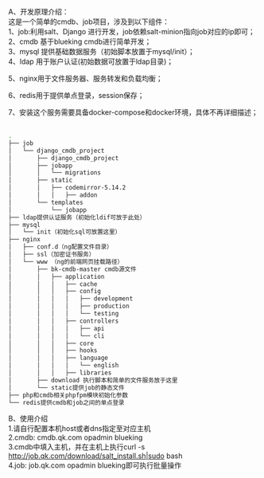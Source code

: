 A、开发原理介绍：   
这是一个简单的cmdb、job项目，涉及到以下组件：  
1、job:利用salt、Django 进行开发，job依赖salt-minion指向job对应的ip即可；  
2、cmdb 基于blueking cmdb进行简单开发；  
3、mysql 提供基础数据服务（初始脚本放置于mysql/init）；  
4、ldap 用于账户认证(初始数据可放置于ldap目录)；   

5、nginx用于文件服务器、服务转发和负载均衡；   

6、redis用于提供单点登录，session保存；     

7、安装这个服务需要具备docker-compose和docker环境，具体不再详细描述；    
```bash
.
├── job
│   └── django_cmdb_project
│       ├── django_cmdb_project
│       ├── jobapp
│       │   └── migrations
│       ├── static
│       │   ├── codemirror-5.14.2
│       │   │   ├── addon
│       └── templates
│           └── jobapp
├── ldap提供认证服务（初始化ldif可放于此处）
├── mysql
│   └── init（初始化sql可放置这里）
├── nginx
│   ├── conf.d（ng配置文件目录）
│   ├── ssl（加密证书服务）
│   └── www （ng的前端网页挂载路径）
│       ├── bk-cmdb-master cmdb源文件
│       │   ├── application
│       │   │   ├── cache
│       │   │   ├── config
│       │   │   │   ├── development
│       │   │   │   ├── production
│       │   │   │   └── testing
│       │   │   ├── controllers
│       │   │   │   ├── api
│       │   │   │   └── cli
│       │   │   ├── core
│       │   │   ├── hooks
│       │   │   ├── language
│       │   │   │   └── english
│       │   │   ├── libraries
│       ├── download 执行脚本和简单的文件服务放于这里
│       └── static提供job的静态文件
├── php和cmdb相关phpfpm模块初始化参数
└── redis提供cmdb和job之间的单点登录
```
B、使用介绍  
1.请自行配置本机host或者dns指定至对应主机  
2.cmdb: cmdb.qk.com opadmin blueking  
3.cmdb中填入主机，并在主机上执行curl -s http://job.qk.com/download/salt_install.sh|sudo bash  
4.job: job.qk.com   opadmin blueking即可执行批量操作  


